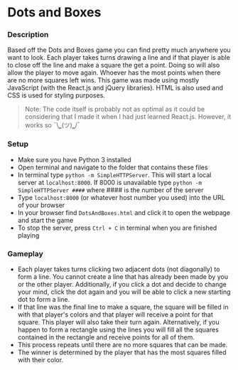 # Dots and Boxes

### Description
Based off the Dots and Boxes game you can find pretty much anywhere you want to look. Each player takes turns drawing a line and if that player is able to close off the line and make a square the get a point. Doing so will also allow the player to move again. Whoever has the most points when there are no more squares left wins. This game was made using mostly JavaScript (with the React.js and jQuery libraries). HTML is also used and CSS is used for styling purposes.
>  Note: The code itself is probably not as optimal as it could be considering that I made it when I had just learned React.js. However, it works so ¯\\‗(ツ)‗/¯
### Setup
- Make sure you have Python 3 installed
- Open terminal and navigate to the folder that contains these files 
- In terminal type ```python -m SimpleHTTPServer```. This will start a local server at ```localhost:8000```. If 8000 is unavailable type ```python -m SimpleHTTPServer ####``` where #### is the number of the server
- Type ```localhost:8000``` (or whatever host number you used) into the URL of your browser
- In your browser find ```DotsAndBoxes.html``` and click it to open the webpage and start the game
- To stop the server, press ```Ctrl + C``` in terminal when you are finished playing
### Gameplay
- Each player takes turns clicking two adjacent dots (not diagonally) to form a line. You cannot create a line that has already been made by you or the other player. Additionally, if you click a dot and decide to change your mind, click the dot again and you will be able to click a new starting dot to form a line.
- If that line was the final line to make a square, the square will be filled in with that player's colors and that player will receive a point for that square. This player will also take their turn again. Alternatively, if you happen to form a rectangle using the lines you will fill all the squares contained in the rectangle and receive points for all of them.
- This process repeats until there are no more squares that can be made.
- The winner is determined by the player that has the most squares filled with their color.
